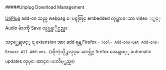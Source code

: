 #####Unplug Download Management

[UnPlug](https://addons.mozilla.org/en.US/firefox/addon/2254) add-on သည္ webpag ေပၚတြင္ embedded လုပ္ထားေသာ video ႏွင့္ Audio မ်ားကို Save လုပ္ယူႏိုင္သည္။

သင့္အေနျဖင့္ ၎ extension အား add ရန္ Firefox - `Tool- Add-ons-Get Add-ons-Browse All Add-ons.` (ထိုကဲ့သို႕လုပ္ေဆာင္လ်င္ firefox အေနျဖင့္ automatic updates
လုပ္ေဆာင္ေပးလိမ့္မည္။)
